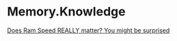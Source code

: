 # Memory.Knowledge
[Does Ram Speed REALLY matter? You might be surprised](https://youtu.be/vjbNhCHwlBo)

